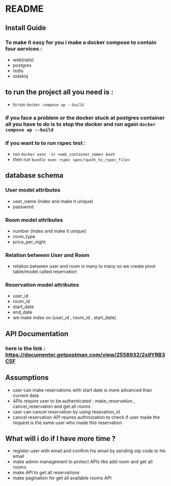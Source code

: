 # README

## Install Guide
### To make it easy for you i make a docker compose to contain four services :
* web(rails) 
* postgres 
* redis
* sidekiq

## to run the project all you need is :
* to run `docker compose up --build`

### if you face a problem or the docker stuck at postgres container all you have to do is to stop the docker and run again `docker compose up --build`

### if you want to to run rspec test :
* run `docker exec -it <web_container_name> bash `
* then run `bundle exec rspec spec/<path_to_rspec_file>`

## database schema 

### User model attributes
* user_name (index and make it unique)
* password

### Room model attributes
* number (index and make it unique)
* room_type
* price_per_night

### Relation between User and Room
* relation between user and room is many to many so we create pivot table/model called reservation 

### Reservation model attributes 
* user_id
* room_id
* start_date
* end_date 
* we make index on (user_id , room_id , start_date)

## API Documentation 
### here is the link : https://documenter.getpostman.com/view/2558932/2s9YRB3C5F

## Assumptions

* user can make reservations with start date is more advanced than current date 
* APIs require user to be authenticated : make_reservation , cancel_reservation and get all rooms
* user can cancel reservation by using resevation_id
* cancel reservation API reuires authroization to check if user made the request is the same user who made this reservation

## What will i do if I have more time ? 
* register user with email and confirm his email by sending otp code to his email 
* make admin management to protect APIs like add room and get all rooms
* make API to get all reservations
* make pagination for get all available rooms API


